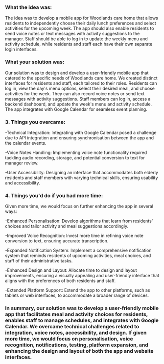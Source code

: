 



### What the idea was:
The idea was to develop a mobile app for Woodlands care home that allows residents to independently choose their daily lunch preferences and select activities for the upcoming week. The app should also enable residents to send voice notes or text messages with activity suggestions to the manager. Staff should be able to log in to update the weekly menu and activity schedule, while residents and staff each have their own separate login interfaces.

### What your solution was: 
Our solution was to design and develop a user-friendly mobile app that catered to the specific needs of Woodlands care home. We created distinct interfaces for residents and staff, each tailored to their roles. Residents can log in, view the day's menu options, select their desired meal, and choose activities for the week. They can also record voice notes or send text messages with activity suggestions. Staff members can log in, access a backend dashboard, and update the week's menu and activity schedule. The app integrates with Google Calendar for seamless event planning.

### 3. Things you overcame:

-Technical Integration: Integrating with Google Calendar posed a challenge due to API integration and ensuring synchronisation between the app and the calendar events.

-Voice Notes Handling: Implementing voice note functionality required tackling audio recording, storage, and potential conversion to text for manager review.

-User Accessibility: Designing an interface that accommodates both elderly residents and staff members with varying technical skills, ensuring usability and accessibility.

### 4. Things you'd do if you had more time:

Given more time, we would focus on further enhancing the app in several ways:

-Enhanced Personalisation: Develop algorithms that learn from residents' choices and tailor activity and meal suggestions accordingly.

-Improved Voice Recognition: Invest more time in refining voice note conversion to text, ensuring accurate transcription.

-Expanded Notification System: Implement a comprehensive notification system that reminds residents of upcoming activities, meal choices, and staff of their administrative tasks.

-Enhanced Design and Layout: Allocate time to design and layout improvements, ensuring a visually appealing and user-friendly interface that aligns with the preferences of both residents and staff.

-Extended Platform Support: Extend the app to other platforms, such as tablets or web interfaces, to accommodate a broader range of devices.

### In summary, our solution was to develop a user-friendly mobile app that facilitates meal and activity choices for residents, enables staff to manage schedules, and integrates with Google Calendar. We overcame technical challenges related to integration, voice notes, accessibility, and design. If given more time, we would focus on personalisation, voice recognition, notifications, testing, platform expansion, and enhancing the design and layout of both the app and website interfaces.



